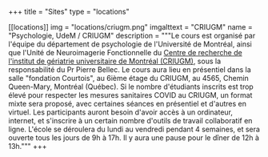 +++
title = "Sites"
type = "locations"

[[locations]]
  img = "locations/criugm.png"
  imgalttext = "CRIUGM"
  name = "Psychologie, UdeM / CRIUGM"
  description = """Le cours est organisé par l'équipe du département de psychologie de l'Université de Montréal, ainsi que l'Unité de Neuroimagerie Fonctionnelle du [Centre de recherche de l'institut de gériatrie universitaire de Montréal (CRIUGM)](https://www.criugm.qc.ca/fr/contact.html), sous la responsabilité du Pr Pierre Bellec. Le cours aura lieu en présentiel dans la salle "fondation Courtois", au 6ième étage du CRIUGM, au 4565, Chemin Queen-Mary, Montréal (Québec). Si le nombre d'étudiants inscrits est trop élevé pour respecter les mesures sanitaires COVID au CRIUGM, un format mixte sera proposé, avec certaines séances en présentiel et d'autres en virtuel. Les participants auront besoin d'avoir accès à un ordinateur, internet, et s'inscrire à un certain nombre d'outils de travail collaboratif en ligne. L'école se déroulera du lundi au vendredi pendant 4 semaines, et sera ouverte tous les jours de 9h à 17h. Il y aura une pause pour le dîner de 12h à 13h."""
+++
